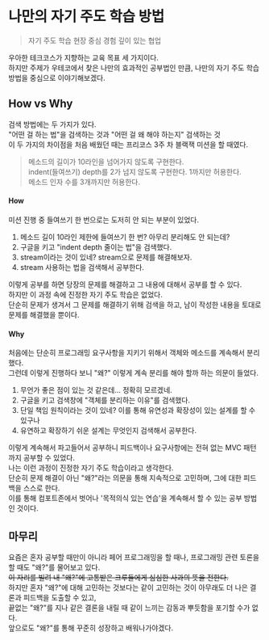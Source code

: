 # 나만의 자기 주도 학습 방법
>자기 주도 학습
>현장 중심 경험
>깊이 있는 협업

우아한 테크코스가 지향하는 교육 목표 세 가지이다.  
하지만 주제가 우테코에서 찾은 나만의 효과적인 공부법인 만큼, 나만의 자기 주도 학습 방법을 중심으로 이야기해보겠다.

## How vs Why
검색 방법에는 두 가지가 있다.  
"어떤 걸 하는 법"을 검색하는 것과 "어떤 걸 왜 해야 하는지" 검색하는 것  
이 두 가지의 차이점을 처음 배웠던 때는 프리코스 3주 차 블랙잭 미션을 할 때였다.  
> 메소드의 길이가 10라인을 넘어가지 않도록 구현한다.  
> indent(들여쓰기) depth를 2가 넘지 않도록 구현한다. 1까지만 허용한다.  
> 메소드 인자 수를 3개까지만 허용한다.  

#### How  
미션 진행 중 들여쓰기 한 번으로는 도저히 안 되는 부분이 있었다.  
1. 메소드 길이 10라인 제한에 들여쓰기 한 번? 아무리 분리해도 안 되는데?
1. 구글을 키고 "indent depth 줄이는 법"을 검색했다.
1. stream이라는 것이 있네? stream으로 문제를 해결해보자.
1. stream 사용하는 법을 검색해서 공부한다.

이렇게 공부를 하면 당장의 문제를 해결하고 그 내용에 대해서 공부를 할 수 있다.  
하지만 이 과정 속에 진정한 자기 주도 학습은 없었다.  
단순히 문제가 생겨서 그 문제를 해결하기 위해 검색을 하고, 남이 작성한 내용을 토대로 문제를 해결했을 뿐이다.  
  
#### Why  
처음에는 단순히 프로그래밍 요구사항을 지키기 위해서 객체와 메소드를 계속해서 분리했다.  
그런데 이렇게 진행하다 보니 "왜?" 이렇게 계속 분리를 해야 할까 하는 의문이 들었다.  
1. 무언가 좋은 점이 있는 것 같은데... 정확히 모르겠네.
1. 구글을 키고 검색창에 "객체를 분리하는 이유"를 검색했다.
1. 단일 책임 원칙이라는 것이 있네? 이를 통해 유연성과 확장성이 있는 설계를 할 수 있구나
1. 유연하고 확장하기 쉬운 설계는 무엇인지 검색해서 공부한다.

이렇게 계속해서 파고들어서 공부하니 피드백이나 요구사항에는 전혀 없는 MVC 패턴까지 공부할 수 있었다.  
나는 이런 과정이 진정한 자기 주도 학습이라고 생각한다.  
단순히 문제 해결이 아닌 "왜?"라는 의문을 통해 지속적으로 고민하며, 그에 대한 피드백을 스스로 한다.  
이를 통해 컴포트존에서 벗어나 '목적의식 있는 연습'을 계속해서 할 수 있는 공부 방법인 것이다.  
  
## 마무리  
요즘은 혼자 공부할 때만이 아니라 페어 프로그래밍을 할 때나, 프로그래밍 관련 토론을 할 때도 "왜?"를 물어보고 있다.  
~~이 자리를 빌려 내 "왜?"에 고통받은 크루들에게 심심한 사과의 뜻을 전한다.~~  
하지만 혼자 "왜?"에 대해 고민하는 것보다는 같이 고민하는 것이 아무래도 더 나은 결론과 피드백을 도출할 수 있고,  
 끝없는 "왜?"를 지나 같은 결론을 내릴 때 같이 느끼는 감동과 뿌듯함을 포기할 수가 없다.  
 앞으로도 "왜?"를 통해 꾸준히 성장하고 배워나가야겠다.
